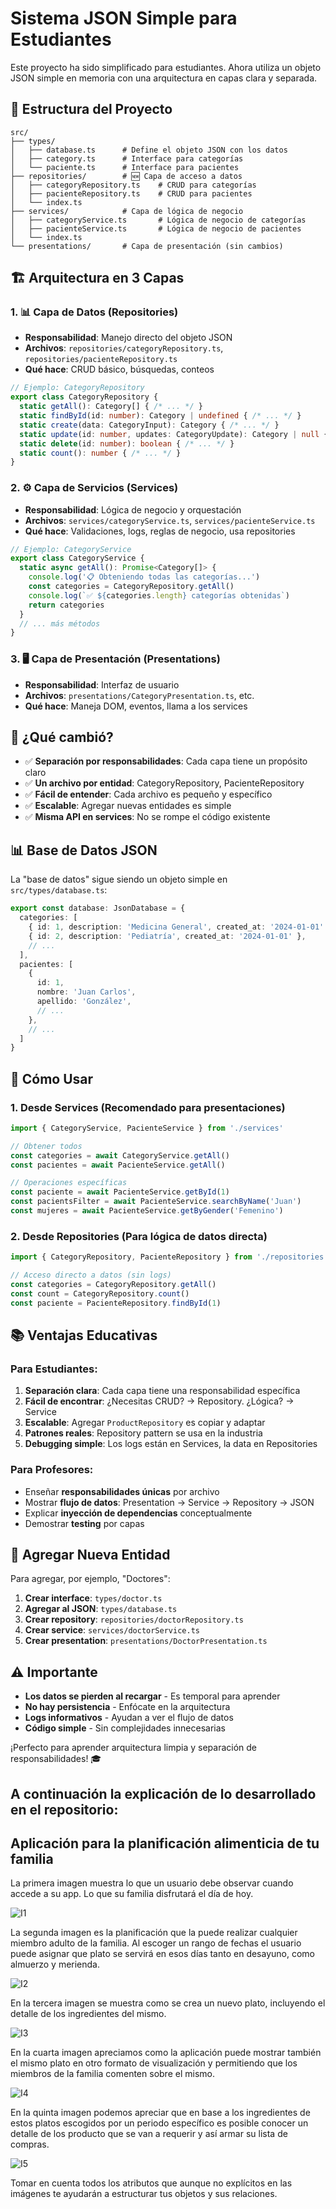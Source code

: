 # Sistema JSON Simple para Estudiantes

Este proyecto ha sido simplificado para estudiantes. Ahora utiliza un objeto JSON simple en memoria con una arquitectura en capas clara y separada.

## 📁 Estructura del Proyecto

```
src/
├── types/
│   ├── database.ts      # Define el objeto JSON con los datos
│   ├── category.ts      # Interface para categorías
│   └── paciente.ts      # Interface para pacientes
├── repositories/        # 🆕 Capa de acceso a datos
│   ├── categoryRepository.ts    # CRUD para categorías
│   ├── pacienteRepository.ts    # CRUD para pacientes
│   └── index.ts
├── services/            # Capa de lógica de negocio
│   ├── categoryService.ts       # Lógica de negocio de categorías
│   ├── pacienteService.ts       # Lógica de negocio de pacientes
│   └── index.ts
└── presentations/       # Capa de presentación (sin cambios)
```

## 🏗️ Arquitectura en 3 Capas

### 1. **📊 Capa de Datos (Repositories)**
- **Responsabilidad**: Manejo directo del objeto JSON
- **Archivos**: `repositories/categoryRepository.ts`, `repositories/pacienteRepository.ts`
- **Qué hace**: CRUD básico, búsquedas, conteos

```typescript
// Ejemplo: CategoryRepository
export class CategoryRepository {
  static getAll(): Category[] { /* ... */ }
  static findById(id: number): Category | undefined { /* ... */ }
  static create(data: CategoryInput): Category { /* ... */ }
  static update(id: number, updates: CategoryUpdate): Category | null { /* ... */ }
  static delete(id: number): boolean { /* ... */ }
  static count(): number { /* ... */ }
}
```

### 2. **⚙️ Capa de Servicios (Services)**
- **Responsabilidad**: Lógica de negocio y orquestación
- **Archivos**: `services/categoryService.ts`, `services/pacienteService.ts`
- **Qué hace**: Validaciones, logs, reglas de negocio, usa repositories

```typescript
// Ejemplo: CategoryService
export class CategoryService {
  static async getAll(): Promise<Category[]> {
    console.log('📋 Obteniendo todas las categorías...')
    const categories = CategoryRepository.getAll()
    console.log(`✅ ${categories.length} categorías obtenidas`)
    return categories
  }
  // ... más métodos
}
```

### 3. **🖥️ Capa de Presentación (Presentations)**
- **Responsabilidad**: Interfaz de usuario
- **Archivos**: `presentations/CategoryPresentation.ts`, etc.
- **Qué hace**: Maneja DOM, eventos, llama a los services

## 🎯 ¿Qué cambió?

- ✅ **Separación por responsabilidades**: Cada capa tiene un propósito claro
- ✅ **Un archivo por entidad**: CategoryRepository, PacienteRepository
- ✅ **Fácil de entender**: Cada archivo es pequeño y específico
- ✅ **Escalable**: Agregar nuevas entidades es simple
- ✅ **Misma API en services**: No se rompe el código existente

## 📊 Base de Datos JSON

La "base de datos" sigue siendo un objeto simple en `src/types/database.ts`:

```typescript
export const database: JsonDatabase = {
  categories: [
    { id: 1, description: 'Medicina General', created_at: '2024-01-01' },
    { id: 2, description: 'Pediatría', created_at: '2024-01-01' },
    // ...
  ],
  pacientes: [
    {
      id: 1,
      nombre: 'Juan Carlos',
      apellido: 'González',
      // ...
    },
    // ...
  ]
}
```

## 🔧 Cómo Usar

### 1. **Desde Services** (Recomendado para presentaciones)
```typescript
import { CategoryService, PacienteService } from './services'

// Obtener todos
const categories = await CategoryService.getAll()
const pacientes = await PacienteService.getAll()

// Operaciones específicas
const paciente = await PacienteService.getById(1)
const pacientsFilter = await PacienteService.searchByName('Juan')
const mujeres = await PacienteService.getByGender('Femenino')
```

### 2. **Desde Repositories** (Para lógica de datos directa)
```typescript
import { CategoryRepository, PacienteRepository } from './repositories'

// Acceso directo a datos (sin logs)
const categories = CategoryRepository.getAll()
const count = CategoryRepository.count()
const paciente = PacienteRepository.findById(1)
```

## 📚 Ventajas Educativas

### **Para Estudiantes:**
1. **Separación clara**: Cada capa tiene una responsabilidad específica
2. **Fácil de encontrar**: ¿Necesitas CRUD? → Repository. ¿Lógica? → Service
3. **Escalable**: Agregar `ProductRepository` es copiar y adaptar
4. **Patrones reales**: Repository pattern se usa en la industria
5. **Debugging simple**: Los logs están en Services, la data en Repositories

### **Para Profesores:**
- Enseñar **responsabilidades únicas** por archivo
- Mostrar **flujo de datos**: Presentation → Service → Repository → JSON
- Explicar **inyección de dependencias** conceptualmente
- Demostrar **testing** por capas

## 🚀 Agregar Nueva Entidad

Para agregar, por ejemplo, "Doctores":

1. **Crear interface**: `types/doctor.ts`
2. **Agregar al JSON**: `types/database.ts`
3. **Crear repository**: `repositories/doctorRepository.ts`
4. **Crear service**: `services/doctorService.ts`
5. **Crear presentation**: `presentations/DoctorPresentation.ts`

## ⚠️ Importante

- **Los datos se pierden al recargar** - Es temporal para aprender
- **No hay persistencia** - Enfócate en la arquitectura
- **Logs informativos** - Ayudan a ver el flujo de datos
- **Código simple** - Sin complejidades innecesarias

¡Perfecto para aprender arquitectura limpia y separación de responsabilidades! 🎓 



## A continuación la explicación de lo desarrollado en el repositorio:
## Aplicación para la planificación alimenticia de tu familia

La primera imagen muestra lo que un usuario debe observar cuando accede a su app. Lo que su familia disfrutará el día de hoy.

![I1](./crud-supabase/public/assets/images/I1.png)

La segunda imagen es la planificación que la puede realizar cualquier miembro adulto de la familia. Al escoger un rango de fechas el usuario puede asignar que plato se servirá en esos días tanto en desayuno, como almuerzo y merienda.

![I2](./crud-supabase/public/assets/images/I2.png)

En la tercera imagen se muestra como se crea un nuevo plato, incluyendo el detalle de los ingredientes del mismo.

![I3](./crud-supabase/public/assets/images/I3.png)

En la cuarta imagen apreciamos como la aplicación puede mostrar también el mismo plato en otro formato de visualización y permitiendo que los miembros de la familia comenten sobre el mismo.

![I4](./crud-supabase/public/assets/images/I4.png)

En la quinta imagen podemos apreciar que en base a los ingredientes de estos platos escogidos por un periodo específico es posible conocer un detalle de los producto que se van a requerir y así armar su lista de compras.

![I5](./crud-supabase/public/assets/images/I5.png)

Tomar en cuenta todos los atributos que aunque no explícitos en las imágenes te ayudarán a estructurar tus objetos y sus relaciones. 
